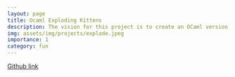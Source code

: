 ```yaml
---
layout: page
title: Ocaml Exploding Kittens
description: The vision for this project is to create an OCaml version of the Exploding Kittens card game.
img: assets/img/projects/explode.jpeg
importance: 1
category: fun
---
```


[Github link](https://github.com/cliu0013/exploding-kittens-ocaml)
